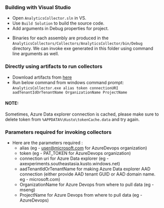 ### Building with Visual Studio

- Open `AnalyticsCollector.sln` in VS.
- Use `Build Solution` to build the source code.
- Add arguments in Debug properties for project.

* Binaries for each assembly are produced in the
`AnalyticsCollectors/Collectors/AnalyticsCollector/bin/Debug` directory. We can invoke exe generated in this folder using command line arguments as well.

### Directly using artifacts to run collectors

- Download artifacts from [here](https://github.com/khilan2goel/AnalyticsCollectors/suites/368469212/artifacts/780984)
- Run below command from windows command prompt:  
`AnalyticsCollector.exe alias token connectionURI aadTenantIdOrTenantName OrganizationName ProjectName`


#### NOTE: 
Sometimes, Azure Data explorer connection is cached, please make sure to delete token from `%APPDATA%\Kusto\tokenCache.data` and try again.

### Parameters required for invoking collectors

* Here are the parameters required : 
   - alias (eg - user@microsoft.com for AzureDevops organization)
   - token (eg - PAT_TOKEN for AzureDevops organization)
   - connection uri for Azure Data explorer (eg - axexperiments.southeastasia.kusto.windows.net) 
   - aadTenantIdOrTenantName for making Azure Data explorer AAD connection (either provide AAD tenant GUID or AAD domain name. eg - microsoft.com)
   - OrganizationName for Azure Devops from where to pull data (eg - mseng)
   - ProjectName for Azure Devops from where to pull data (eg - AzureDevops)
